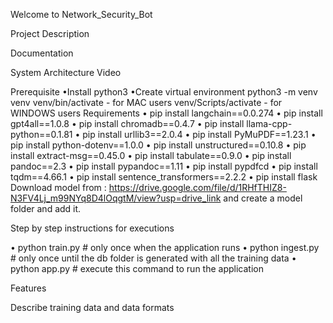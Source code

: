 Welcome to Network_Security_Bot

Project Description

Documentation

System Architecture
Video 

Prerequisite
	•Install python3
	•Create virtual environment
	    python3 -m venv venv
	    venv/bin/activate - for MAC users
	    venv/Scripts/activate - for WINDOWS users
Requirements
•	pip install langchain==0.0.274 
•	pip install gpt4all==1.0.8 
•	pip install chromadb==0.4.7 
•	pip install llama-cpp-python==0.1.81
•	pip install urllib3==2.0.4 
•	pip install PyMuPDF==1.23.1 
•	pip install python-dotenv==1.0.0 
•	pip install unstructured==0.10.8 
•	pip install extract-msg==0.45.0
•	pip install tabulate==0.9.0
•	pip install pandoc==2.3 
•	pip install pypandoc==1.11 
•	pip install pypdfcd
•	pip install tqdm==4.66.1
•	pip install sentence_transformers==2.2.2 
•	pip install flask
    Download model from : https://drive.google.com/file/d/1RHfTHIZ8-N3FV4Lj_m99NYq8D4lOqgtM/view?usp=drive_link and create a model folder and add it.

Step by step instructions for executions

•	python train.py  # only once when the application runs
•	python ingest.py # only once until the db folder is generated with all the training data
•	python app.py    # execute this command to run the application

Features

Describe training data and data formats

